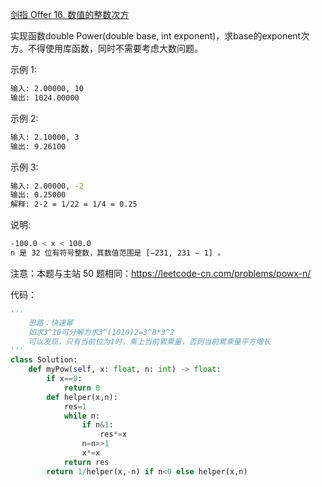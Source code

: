 [剑指 Offer 16. 数值的整数次方](https://leetcode-cn.com/problems/shu-zhi-de-zheng-shu-ci-fang-lcof/)

实现函数double Power(double base, int exponent)，求base的exponent次方。不得使用库函数，同时不需要考虑大数问题。

示例 1:
```sh
输入: 2.00000, 10
输出: 1024.00000
```

示例 2:
```sh
输入: 2.10000, 3
输出: 9.26100
```

示例 3:
```sh
输入: 2.00000, -2
输出: 0.25000
解释: 2-2 = 1/22 = 1/4 = 0.25
```

说明:
```sh
-100.0 < x < 100.0
n 是 32 位有符号整数，其数值范围是 [−231, 231 − 1] 。
```

注意：本题与主站 50 题相同：https://leetcode-cn.com/problems/powx-n/

代码：
```python
'''
    思路：快速幂
    如求3^10可分解为求3^(1010)2=3^8*3^2
    可以发现，只有当前位为1时，乘上当前累乘量，否则当前累乘量平方增长
'''
class Solution:
    def myPow(self, x: float, n: int) -> float:
        if x==0:
            return 0
        def helper(x,n):
            res=1
            while n:
                if n&1:
                    res*=x
                n=n>>1
                x*=x
            return res
        return 1/helper(x,-n) if n<0 else helper(x,n)
```
